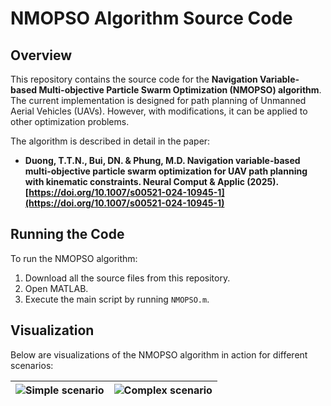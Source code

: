 # NMOPSO Algorithm Source Code

## Overview

This repository contains the source code for the **Navigation Variable-based Multi-objective Particle Swarm Optimization (NMOPSO) algorithm**. The current implementation is designed for path planning of Unmanned Aerial Vehicles (UAVs). However, with modifications, it can be applied to other optimization problems.

The algorithm is described in detail in the paper:
- **Duong, T.T.N., Bui, DN. & Phung, M.D. Navigation variable-based multi-objective particle swarm optimization for UAV path planning with kinematic constraints. Neural Comput & Applic (2025). [https://doi.org/10.1007/s00521-024-10945-1](https://doi.org/10.1007/s00521-024-10945-1)**

## Running the Code

To run the NMOPSO algorithm:

1. Download all the source files from this repository.
2. Open MATLAB.
3. Execute the main script by running `NMOPSO.m`.

## Visualization

Below are visualizations of the NMOPSO algorithm in action for different scenarios:

| ![Simple scenario](Scen3xy.jpg) | ![Complex scenario](Scen6xy.jpg) |
|:---:|:---:|

<!-- ## Citation

If you use this code, please cite the following paper:

```plaintext
@article{Duong2024NMOPSO,
  title={Navigation Variable-based Multi-objective Particle Swarm Optimization for UAV Path Planning with Kinematic Constraints},
  author={T.N. Duong, D.-N. Bui, M.D. Phung},
  journal={},
  year={2024},
  volume={},
  pages={}
} -->

